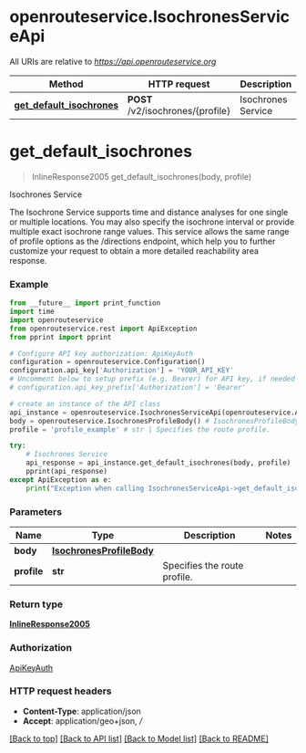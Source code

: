 # openrouteservice.IsochronesServiceApi

All URIs are relative to *https://api.openrouteservice.org*

Method | HTTP request | Description
------------- | ------------- | -------------
[**get_default_isochrones**](IsochronesServiceApi.md#get_default_isochrones) | **POST** /v2/isochrones/{profile} | Isochrones Service

# **get_default_isochrones**
> InlineResponse2005 get_default_isochrones(body, profile)

Isochrones Service

The Isochrone Service supports time and distance analyses for one single or multiple locations. You may also specify the isochrone interval or provide multiple exact isochrone range values. This service allows the same range of profile options as the /directions endpoint, which help you to further customize your request to obtain a more detailed reachability area response.

### Example
```python
from __future__ import print_function
import time
import openrouteservice
from openrouteservice.rest import ApiException
from pprint import pprint

# Configure API key authorization: ApiKeyAuth
configuration = openrouteservice.Configuration()
configuration.api_key['Authorization'] = 'YOUR_API_KEY'
# Uncomment below to setup prefix (e.g. Bearer) for API key, if needed
# configuration.api_key_prefix['Authorization'] = 'Bearer'

# create an instance of the API class
api_instance = openrouteservice.IsochronesServiceApi(openrouteservice.ApiClient(configuration))
body = openrouteservice.IsochronesProfileBody() # IsochronesProfileBody | 
profile = 'profile_example' # str | Specifies the route profile.

try:
    # Isochrones Service
    api_response = api_instance.get_default_isochrones(body, profile)
    pprint(api_response)
except ApiException as e:
    print("Exception when calling IsochronesServiceApi->get_default_isochrones: %s\n" % e)
```

### Parameters

Name | Type | Description  | Notes
------------- | ------------- | ------------- | -------------
 **body** | [**IsochronesProfileBody**](IsochronesProfileBody.md)|  | 
 **profile** | **str**| Specifies the route profile. | 

### Return type

[**InlineResponse2005**](InlineResponse2005.md)

### Authorization

[ApiKeyAuth](../README.md#ApiKeyAuth)

### HTTP request headers

 - **Content-Type**: application/json
 - **Accept**: application/geo+json, */*

[[Back to top]](#) [[Back to API list]](../README.md#documentation_for_api_endpoints) [[Back to Model list]](../README.md#documentation_for_models) [[Back to README]](../README.md)

